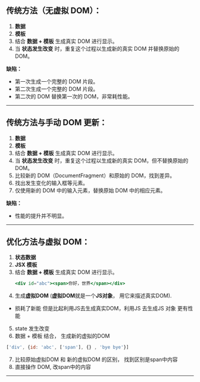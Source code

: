 ## 传统方法（无虚拟 DOM）：

1. **数据**
2. **模板**
3. 结合 **数据 + 模板** 生成真实 DOM 进行显示。
4. 当 **状态发生改变** 时，重复这个过程以生成新的真实 DOM 并替换原始的 DOM。

**缺陷：**
- 第一次生成一个完整的 DOM 片段。
- 第二次生成一个完整的 DOM 片段。
- 第二次的 DOM 替换第一次的 DOM，非常耗性能。

---

## 传统方法与手动 DOM 更新：

1. **数据**
2. **模板**
3. 结合 **数据 + 模板** 生成真实 DOM 进行显示。
4. 当 **状态发生改变** 时，重复这个过程以生成新的真实 DOM，但不替换原始的 DOM。
5. 比较新的 DOM（DocumentFragment）和原始的 DOM，找到差异。
6. 找出发生变化的输入框等元素。
7. 仅使用新的 DOM 中的输入元素，替换原始 DOM 中的相应元素。

**缺陷：**
- 性能的提升并不明显。

---

## 优化方法与虚拟 DOM：

1. **状态数据**
2. **JSX 模板**
3. 结合 **数据 + 模板** 生成真实 DOM 进行显示。
   ```jsx
   <div id="abc"><span>你好，世界</span></div>
      ```
4. 生成**虚拟DOM** (**虚拟DOM**就是一个**JS对象**， 用它来描述真实DOM). 
  - 损耗了新能 但是比起利用JS去生成真实DOM，利用JS 去生成JS 对象 更有性能
5. state 发生改变 
6. 数据 + 模板 结合， 生成新的虚拟的DOM
```javascript
['div', {id: 'abc', ['span'], {} , 'bye bye'}]
```
7. 比较原始虚拟DOM 和 新的虚拟DOM 的区别， 找到区别是span中内容 
8. 直接操作 DOM, 改span中的内容
---
